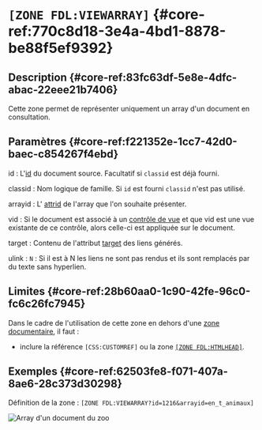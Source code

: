 # `[ZONE FDL:VIEWARRAY]` {#core-ref:770c8d18-3e4a-4bd1-8878-be88f5ef9392}

## Description  {#core-ref:83fc63df-5e8e-4dfc-abac-22eee21b7406}

Cette zone permet de représenter uniquement un array d'un document en 
consultation.

## Paramètres {#core-ref:f221352e-1cc7-42d0-baec-c854267f4ebd}

id
:    L'[id][id_document] du document source. Facultatif si `classid` est déjà
    fourni.

classid
:   Nom logique de famille. Si `id` est fourni `classid` n'est pas utilisé.

arrayid
:   L' [attrid][property] de l'array que l'on souhaite présenter.

vid
:   Si le document est associé à un [contrôle de vue][cdv] et que vid est une 
    vue existante de ce contrôle, alors celle-ci est appliquée sur le document.

target
:    Contenu de l'attribut [target][MDNtarget] des liens générés.

ulink
:    `N` : Si il est à N les liens ne sont pas rendus et ils sont remplacés par du
    texte sans hyperlien.


## Limites {#core-ref:28b60aa0-1c90-42fe-96c0-fc6c26fc7945}

Dans le cadre de l'utilisation de cette zone en dehors d'une 
[zone documentaire][zoneDocumentaire], il faut :

* inclure la référence `[CSS:CUSTOMREF]` ou la zone [`[ZONE FDL:HTMLHEAD]`][head].

## Exemples {#core-ref:62503fe8-f071-407a-8ae6-28c373d30298}

Définition de la zone : `[ZONE FDL:VIEWARRAY?id=1216&arrayid=en_t_animaux]`

![ Array d'un document du zoo ](images/zones_actions/zone_fdl_view_array.png)

<!-- link -->

[id_document]:      #core-ref:9aa8edfa-2f2a-11e2-aaec-838a12b40353 "Propriété ID"
[property]:         #core-ref:bc3fad86-33cc-11e2-9a69-1bbd9c32b0f2
[MDNtarget]:        https://developer.mozilla.org/en-US/docs/Web/HTML/Element/a "Descriptif de la balise a"
[head]:             #core-ref:12d0c18a-bde3-4488-ab02-a4135d0f51c7
[cdv]:              #core-ref:017f061a-7c12-42f8-aa9b-276cf706e7e0
[zoneDocumentaire]:     #core-ref:49b96dc9-64e9-4f5a-a167-396282625c1e